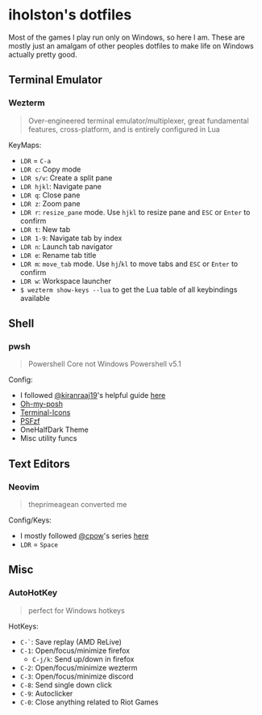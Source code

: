 # iholston's dotfiles
Most of the games I play run only on Windows, so here I am. These are mostly just an amalgam of other peoples dotfiles to make life on Windows actually pretty good. 

## Terminal Emulator
### Wezterm

> Over-engineered terminal emulator/multiplexer, great fundamental features, cross-platform, and is entirely configured in Lua

KeyMaps:
  - `LDR` = `C-a`
  - `LDR c`: Copy mode
  - `LDR s/v`: Create a split pane
  - `LDR hjkl`: Navigate pane
  - `LDR q`: Close pane
  - `LDR z`: Zoom pane
  - `LDR r`: `resize_pane` mode. Use `hjkl` to resize pane and `ESC` or `Enter` to confirm
  - `LDR t`: New tab
  - `LDR 1-9`: Navigate tab by index
  - `LDR n`: Launch tab navigator
  - `LDR e`: Rename tab title
  - `LDR m`: `move_tab` mode. Use `hj`/`kl` to move tabs and `ESC` or `Enter` to confirm
  - `LDR w`: Workspace launcher
  - `$ wezterm show-keys --lua` to get the Lua table of all keybindings available

## Shell
### pwsh

> Powershell Core not Windows Powershell v5.1

Config:
- I followed [@kiranraaj19](https://github.com/kiranraaj19)'s helpful guide [here](https://github.com/kiranraaj19/pwsh)
- [Oh-my-posh](https://ohmyposh.dev/)
- [Terminal-Icons](https://github.com/devblackops/Terminal-Icons)
- [PSFzf](https://github.com/kelleyma49/PSFzf)
- OneHalfDark Theme
- Misc utility funcs

## Text Editors
### Neovim

> theprimeagean converted me

Config/Keys:
- I mostly followed [@cpow](https://github.com/cpow)'s series [here](https://www.youtube.com/playlist?list=PLsz00TDipIffreIaUNk64KxTIkQaGguqn)
- `LDR` = `Space`

## Misc
### AutoHotKey

> perfect for Windows hotkeys

HotKeys:
- `` C-` ``: Save replay (AMD ReLive)
- `C-1`: Open/focus/minimize firefox
  - `C-j/k`: Send up/down in firefox
- `C-2`: Open/focus/minimize wezterm
- `C-3`: Open/focus/minimize discord
- `C-8`: Send single down click
- `C-9`: Autoclicker
- `C-0`: Close anything related to Riot Games


